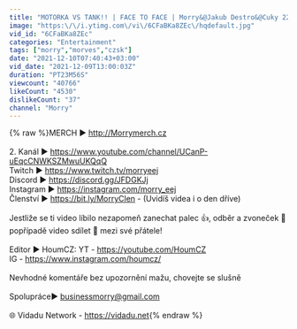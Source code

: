 ```yaml
---
title: "MOTORKA VS TANK!! | FACE TO FACE | Morry&@Jakub Destro&@Cuky 222&@BoTmAnGOD&Kellwiin&MissHell&Faster"
image: "https:\/\/i.ytimg.com\/vi\/6CFaBKa8ZEc\/hqdefault.jpg"
vid_id: "6CFaBKa8ZEc"
categories: "Entertainment"
tags: ["morry","morves","czsk"]
date: "2021-12-10T07:40:43+03:00"
vid_date: "2021-12-09T13:00:03Z"
duration: "PT23M56S"
viewcount: "40766"
likeCount: "4530"
dislikeCount: "37"
channel: "Morry"
---
```

{% raw %}MERCH ► <a rel="nofollow" target="blank" href="http://Morrymerch.cz">http://Morrymerch.cz</a><br /><br />2. Kanál ► <a rel="nofollow" target="blank" href="https://www.youtube.com/channel/UCanP-uEqcCNWKSZMwuUKQqQ">https://www.youtube.com/channel/UCanP-uEqcCNWKSZMwuUKQqQ</a><br />Twitch ► <a rel="nofollow" target="blank" href="https://www.twitch.tv/morryeej">https://www.twitch.tv/morryeej</a><br />Discord ► <a rel="nofollow" target="blank" href="https://discord.gg/JFDGKJj">https://discord.gg/JFDGKJj</a><br />Instagram ► <a rel="nofollow" target="blank" href="https://instagram.com/morry_eej">https://instagram.com/morry_eej</a><br />Členství ► <a rel="nofollow" target="blank" href="https://bit.ly/MorryClen">https://bit.ly/MorryClen</a> - (Uvidíš videa i o den dříve)<br /><br />Jestliže se ti video líbilo nezapomeň zanechat palec 👍, odběr a zvoneček 🔔<br />popřípadě video sdílet 📢 mezi své přátele!<br /><br />Editor ► HoumCZ: YT - <a rel="nofollow" target="blank" href="https://youtube.com/HoumCZ">https://youtube.com/HoumCZ</a><br />IG - <a rel="nofollow" target="blank" href="https://www.instagram.com/houmcz/">https://www.instagram.com/houmcz/</a><br /><br />Nevhodné komentáře bez upozornění mažu, chovejte se slušně<br /><br />Spolupráce► businessmorry@gmail.com<br /><br />🌐 Vidadu Network - <a rel="nofollow" target="blank" href="https://vidadu.net">https://vidadu.net</a>{% endraw %}

